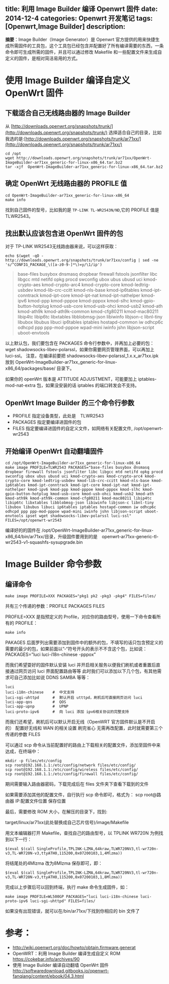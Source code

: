 title: 利用 Image Builder 编译 Openwrt 固件
date: 2014-12-4
categories: Openwrt 开发笔记
tags: [Openwrt,Image Builder]
description:
---
**摘要**：Image Builder（Image Generator）是 Openwrt 官方提供的用来快捷生成所需固件的工具包，这个工具包已经包含并配置好了所有编译需要的东西，一条命令即可生成所需的固件，并且可以通过修改 Makefile 和一些配置文件来生成自定义的固件，是相对简洁易用的方式。
<!--more-->
#  使用 Image Builder 编译自定义 OpenWrt 固件
## 下载适合自己无线路由器的 Image Builder
从 [http://downloads.openwrt.org/snapshots/trunk/](http://downloads.openwrt.org/snapshots/trunk/) 选择适合自己的目录，比如我选的是:[http://downloads.openwrt.org/snapshots/trunk/ar71xx/](http://downloads.openwrt.org/snapshots/trunk/ar71xx/)

	cd /opt
	wget http://downloads.openwrt.org/snapshots/trunk/ar71xx/OpenWrt-ImageBuilder-ar71xx_generic-for-linux-x86_64.tar.bz2
	tar -xjf  OpenWrt-ImageBuilder-ar71xx_generic-for-linux-x86_64.tar.bz2


## 确定 OpenWrt 无线路由器的 PROFILE 值
	cd OpenWrt-ImageBuilder-ar71xx_generic-for-linux-x86_64
	make info

找到自己固件的型号，比如我的是 `TP-LINK TL-WR2543N/ND`,它的 PROFILE 值是 TLWR2543。

## 找出默认应该包含进 OpenWrt 固件的包
对于 TP-LINK WR2543无线路由器来说，可以这样获取：

	echo $(wget -qO - http://downloads.openwrt.org/snapshots/trunk/ar71xx/config | sed -ne 's/^CONFIG_PACKAGE_\([a-z0-9-]*\)=y/\1/ip')

> base-files busybox dnsmasq dropbear firewall fstools jsonfilter libc libgcc mtd netifd opkg procd swconfig ubox ubus ubusd uci kmod-crypto-aes kmod-crypto-arc4 kmod-crypto-core kmod-ledtrig-usbdev kmod-lib-crc-ccitt kmod-nls-base kmod-ip6tables kmod-ipt-conntrack kmod-ipt-core kmod-ipt-nat kmod-ipt-nathelper kmod-ipv6 kmod-ppp kmod-pppoe kmod-pppox kmod-slhc kmod-gpio-button-hotplug kmod-usb-core kmod-usb-ohci kmod-usb2 kmod-ath kmod-ath9k kmod-ath9k-common kmod-cfg80211 kmod-mac80211 libip4tc libip6tc libxtables libblobmsg-json libiwinfo libjson-c libnl-tiny libubox libubus libuci ip6tables iptables hostapd-common iw odhcp6c odhcpd ppp ppp-mod-pppoe wpad-mini iwinfo jshn libjson-script uboot-envtools

以上默认包，我们要包含在 PACKAGES 命令行参数中，并再加上必要的包：wget shadowsocks-libev-polarssl，如果你需要网页管理界面，可以再加上 luci-ssl。 	注意，在编译前要把 shadowsocks-libev-polarssl_1.x.x_ar71xx.ipk 放到 OpenWrt-ImageBuilder-ar71xx_generic-for-linux-x86_64/packages/base/ 目录下。

如果你的 openWrt 版本是 ATTITUDE ADJUSTMENT，可能要加上 iptables-mod-nat-extra 包，如果没安装的话 iptables 的端口转发会不支持。


## OpenWrt Image Builder 的三个命令行参数
- PROFILE	指定设备类型，此处是　TLWR2543
- PACKAGES	指定要编译进固件的包
- FILES		指定要编译进固件的自定义文件，如网络有关配置文件, /opt/openwrt-wr2543

## 开始编译 OpenWrt 自动翻墙固件
	cd /opt/OpenWrt-ImageBuilder-ar71xx_generic-for-linux-x86_64
	make image PROFILE=TLWR2543 PACKAGES="base-files busybox dnsmasq dropbear firewall fstools jsonfilter libc libgcc mtd netifd opkg procd swconfig ubox ubus ubusd uci kmod-crypto-aes kmod-crypto-arc4 kmod-crypto-core kmod-ledtrig-usbdev kmod-lib-crc-ccitt kmod-nls-base kmod-ip6tables kmod-ipt-conntrack kmod-ipt-core kmod-ipt-nat kmod-ipt-nathelper kmod-ipv6 kmod-ppp kmod-pppoe kmod-pppox kmod-slhc kmod-gpio-button-hotplug kmod-usb-core kmod-usb-ohci kmod-usb2 kmod-ath kmod-ath9k kmod-ath9k-common kmod-cfg80211 kmod-mac80211 libip4tc libip6tc libxtables libblobmsg-json libiwinfo libjson-c libnl-tiny libubox libubus libuci ip6tables iptables hostapd-common iw odhcp6c odhcpd ppp ppp-mod-pppoe wpad-mini iwinfo jshn libjson-script uboot-envtools ipset wget shadowsocks-libev-polarssl luci-ssl" FILES=/opt/openwrt-wr2543

编译好的的固件在 /opt/OpenWrt-ImageBuilder-ar71xx_generic-for-linux-x86_64/bin/ar71xx/目录，升级固件要用到的是　openwrt-ar71xx-generic-tl-wr2543-v1-squashfs-sysupgrade.bin

# Image Builder 命令参数
## 编译命令
	make image PROFILE=XXX PACKAGES="pkg1 pk2 -pkg3 -pkg4" FILES=files/

共有三个传递的参数：PROFILE PACKAGES FILES

PROFILE=XXX 是指预定义的 Profile，对应你的路由型号，使用一下命令查看所有的 PROFILE：

	make info

PAKAGES 后面罗列出需要添加到固件中的额外的包，不填写的话只包含预定义的需要的最少的包，如果前面以”-“符号开头的表示不不含这个包，比如说：PACKAGES=”luci luci-i18n-chinese -pppox”

而我们希望耍好的固件默认安装 luci 并开启相关服务以便我们刷机或者重置后直接通过网页访问 luci 界面配置路由等等 此时我们可以添加以下几个包，有其他需求可自己添加比如说 DDNS SAMBA 等等：

	luci
	luci-i18n-chinese    #  中文支持
	luci-sgi-uhttpd      #  默认开启 utttpd，刷机后可直接网页访问 luci
	luci-app-qos         #  QOS
	luci-app-upnp        #  UPNP
	luci-proto-ipv6      #  向 luci 添加 ipv6相关协议的完整支持

而我们还希望，刷机后可以默认开启无线（OpenWRT 官方固件默认是不开启的） 配置好无线和 WAN 的相关设置 刷完省心 无需再改配置，此时就需要第三个传递的参数 FILES

可以通过 scp 命令从当前配置好的路由上下载相关的配置文件，添加至固件中来达成，在终端中：

	mkdir -p files/etc/config
	scp root@192.168.1.1:/etc/config/network files/etc/config/
	scp root@192.168.1.1:/etc/config/wireless files/etc/config/
	scp root@192.168.1.1:/etc/config/firewall files/etc/config/

期间需要输入路由器密码，下载完成后在 files 文件夹下查看下载到的文件

如果需要添加其他的配置文件，自行执行 scp 命令即可，格式为：
	scp root@路由器 IP:配置文件位置 保存位置

最后，需要修改 ROM 大小，在解压的目录下，找到:

target/linux/ar71xx(此处替换成自己芯片信号)/image/Makefile

用文本编辑器打开 Makefile，查找自己的路由型号，以 TPLINK WR720N 为例找到以下一行：

	$(eval $(call SingleProfile,TPLINK-LZMA,64kraw,TLWR720NV3,tl-wr720n-v3,TL-WR720N-v3,ttyATH0,115200,0x07200103,1,4Mlzma))

将结尾处的4Mlzma 改为8Mlzma 保存即可，即：

	$(eval $(call SingleProfile,TPLINK-LZMA,64kraw,TLWR720NV3,tl-wr720n-v3,TL-WR720N-v3,ttyATH0,115200,0x07200103,1,8Mlzma))

完成以上步骤后可以回到终端，执行 make 命令生成固件，如：

	make image PROFILE=WL500GP PACKAGES="luci luci-i18n-chinese luci-proto-ipv6 luci-sgi-uhttpd" FILES=files/

如果没有出现错误，就可以在/bin/ar71xx/下找到你相应的 bin 文件了

# 参考：
- http://wiki.openwrt.org/doc/howto/obtain.firmware.generat
- OpenWRT：利用 Image Builder 编译生成自定义 ROM
https://cokebar.info/archives/90
- 使用 Image Builder 编译自动翻墙 OpenWrt 固件
http://softwaredownload.gitbooks.io/openwrt-fanqiang/content/ebook/04.3.html
